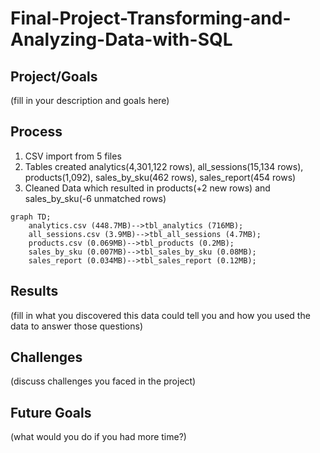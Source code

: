 # Final-Project-Transforming-and-Analyzing-Data-with-SQL

## Project/Goals
(fill in your description and goals here)

## Process
1. CSV import from 5 files
2. Tables created analytics(4,301,122 rows), all_sessions(15,134 rows), products(1,092), sales_by_sku(462 rows), sales_report(454 rows)
3. Cleaned Data which resulted in products(+2 new rows) and sales_by_sku(-6 unmatched rows)

```mermaid
graph TD;
    analytics.csv (448.7MB)-->tbl_analytics (716MB);
    all_sessions.csv (3.9MB)-->tbl_all_sessions (4.7MB);
    products.csv (0.069MB)-->tbl_products (0.2MB);
    sales_by_sku (0.007MB)-->tbl_sales_by_sku (0.08MB);
    sales_report (0.034MB)-->tbl_sales_report (0.12MB);
```

## Results
(fill in what you discovered this data could tell you and how you used the data to answer those questions)

## Challenges 
(discuss challenges you faced in the project)

## Future Goals
(what would you do if you had more time?)

